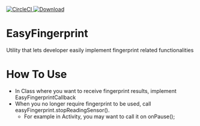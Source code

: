[![CircleCI](https://circleci.com/gh/ken5scal/EasyFingerprint/tree/master.svg?style=svg)](https://circleci.com/gh/ken5scal/EasyFingerprint/tree/master)[ ![Download](https://api.bintray.com/packages/ken5scal/maven/easyfingerprint/images/download.svg) ](https://bintray.com/ken5scal/maven/easyfingerprint/_latestVersion)

# EasyFingerprint
Utility that lets developer easily implement fingerprint related functionalities

# How To Use
* In Class where you want to receive fingerprint results, implement EasyFingerprintCallback
* When you no longer require fingerprint to be used, call easyFingerprint.stopReadingSensor(). 
    * For example in Activity, you may want to call it on onPause();
